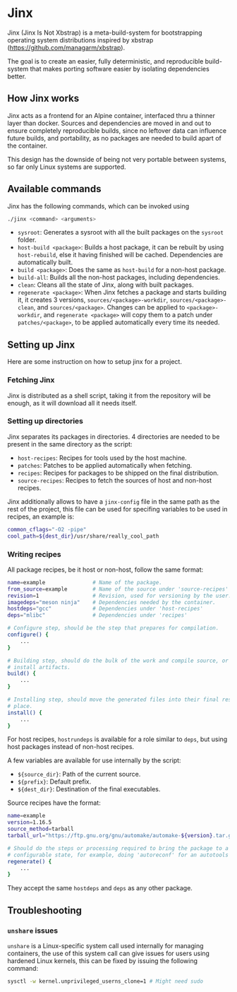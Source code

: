 # Jinx

Jinx (Jinx Is Not Xbstrap) is a meta-build-system for bootstrapping operating
system distributions inspired by xbstrap (https://github.com/managarm/xbstrap).

The goal is to create an easier, fully deterministic, and reproducible
build-system that makes porting software easier by isolating dependencies
better.

## How Jinx works

Jinx acts as a frontend for an Alpine container, interfaced thru a thinner layer
than docker. Sources and dependencies are moved in and out to ensure completely
reproducible builds, since no leftover data can influence future builds, and
portability, as no packages are needed to build apart of the container. 

This design has the downside of being not very portable between systems, so far
only Linux systems are supported.

## Available commands

Jinx has the following commands, which can be invoked using

```bash
./jinx <command> <arguments>
```

- `sysroot`: Generates a sysroot with all the built packages on the `sysroot`
folder.
- `host-build <package>`: Builds a host package, it can be rebuilt by using
`host-rebuild`, else it having finished will be cached. Dependencies are
automatically built.
- `build <package>`: Does the same as `host-build` for a non-host package.
- `build-all`: Builds all the non-host packages, including dependencies.
- `clean`: Cleans all the state of Jinx, along with built packages.
- `regenerate <package>`: When Jinx fetches a package and starts building it, it
creates 3 versions, `sources/<package>-workdir`, `sources/<package>-clean`, and
`sources/<package>`. Changes can be applied to `<package>-workdir`, and
`regenerate <package>` will copy them to a patch under `patches/<package>`, to
be applied automatically every time its needed.

## Setting up Jinx

Here are some instruction on how to setup jinx for a project.

### Fetching Jinx

Jinx is distributed as a shell script, taking it from the repository will
be enough, as it will download all it needs itself.

### Setting up directories

Jinx separates its packages in directories. 4 directories are needed to
be present in the same directory as the script:

- `host-recipes`: Recipes for tools used by the host machine.
- `patches`: Patches to be applied automatically when fetching.
- `recipes`: Recipes for packages to be shipped on the final distribution.
- `source-recipes`: Recipes to fetch the sources of host and non-host recipes.

Jinx additionally allows to have a `jinx-config` file in the same path as
the rest of the project, this file can be used for specifing variables to be
used in recipes, an example is:

```bash
common_cflags="-O2 -pipe"
cool_path=${dest_dir}/usr/share/really_cool_path
```

### Writing recipes

All package recipes, be it host or non-host, follow the same format:

```bash
name=example               # Name of the package.
from_source=example        # Name of the source under 'source-recipes' to use.
revision=1                 # Revision, used for versioning by the user.
imagedeps="meson ninja"    # Dependencies needed by the container.
hostdeps="gcc"             # Dependencies under 'host-recipes'
deps="mlibc"               # Dependencies under 'recipes'

# Configure step, should be the step that prepares for compilation.
configure() {
    ...
}

# Building step, should do the bulk of the work and compile source, or generate
# install artifacts.
build() {
    ...
}

# Installing step, should move the generated files into their final resting
# place.
install() {
    ...
}
```

For host recipes, `hostrundeps` is available for a role similar to `deps`, but
using host packages instead of non-host recipes.

A few variables are available for use internally by the script:

- `${source_dir}`: Path of the current source.
- `${prefix}`: Default prefix.
- `${dest_dir}`: Destination of the final executables.

Source recipes have the format:

```bash
name=example
version=1.16.5
source_method=tarball
tarball_url="https://ftp.gnu.org/gnu/automake/automake-${version}.tar.gz"

# Should do the steps or processing required to bring the package to a
# configurable state, for example, doing 'autoreconf' for an autotools package.
regenerate() {
    ...
}
```

They accept the same `hostdeps` and `deps` as any other package.

## Troubleshooting

### `unshare` issues

`unshare` is a Linux-specific system call used internally for managing
containers, the use of this system call can give issues for users using
hardened Linux kernels, this can be fixed by issuing the following command:

```bash
sysctl -w kernel.unprivileged_userns_clone=1 # Might need sudo
```
